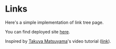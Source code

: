 # Links

Here's a simple implementation of link tree page.

You can find deployed site [here](https://lazzzaroni.github.io/links/).

Inspired by [Takuya Matsuyama](https://github.com/craftzdog)'s video tutorial ([link](https://www.youtube.com/watch?v=u71pHOyvBp0)).
